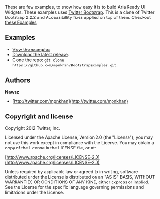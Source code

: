 These are few examples, to show how easy it is to build Aria Ready UI Widgets. These examples uses <a href="https://github.com/twitter/bootstrap">Twitter Bootstrap</a>.
This is a clone of Twitter Bootstrap 2.2.2 and Accessibillity fixes applied on top of them.
Checkout <a href="http://mpnkhan.github.com/BootStrapExamples/">these Examples</a>

## Examples

* [View the examples](http://mpnkhan.github.com/BootStrapExamples/)
* [Download the latest release](https://github.com/mpnkhan/BootStrapExamples/zipball/master).
* Clone the repo: `git clone https://github.com/mpnkhan/BootStrapExamples.git`.


## Authors

**Nawaz**

+ [http://twitter.com/mpnkhan](http://twitter.com/mpnkhan)


## Copyright and license

Copyright 2012 Twitter, Inc.

Licensed under the Apache License, Version 2.0 (the "License");
you may not use this work except in compliance with the License.
You may obtain a copy of the License in the LICENSE file, or at:

  [http://www.apache.org/licenses/LICENSE-2.0](http://www.apache.org/licenses/LICENSE-2.0)

Unless required by applicable law or agreed to in writing, software
distributed under the License is distributed on an "AS IS" BASIS,
WITHOUT WARRANTIES OR CONDITIONS OF ANY KIND, either express or implied.
See the License for the specific language governing permissions and
limitations under the License.

